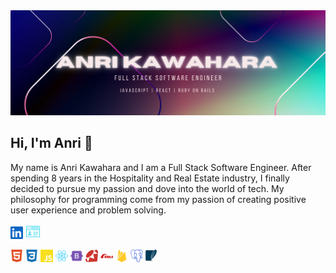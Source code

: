 <img src="/header.png" alt="header" >

## Hi, I'm Anri 👋

My name is Anri Kawahara and I am a Full Stack Software Engineer. After spending 8 years in the Hospitality and Real Estate industry, I finally decided to pursue my passion and dove into the world of tech. My philosophy for programming come from my passion of creating positive user experience and problem solving.

<a href="https://www.linkedin.com/in/anri-kawahara-63460358/"><img height="20px"  src="/linkedin.svg" alt="linkedin" ></a> <a href="https://anrikawahara.com/"><img height="24px"  src="/portfolio.png" alt="portfolio" ></a> 


<img height="20px" src="/html5.svg" alt="html" > <img height="20px"  src="/css3.svg" alt="css" > <img height="20px"  src="/js.svg" alt="html" > <img height="20px"  src="/react.svg" alt="react" > <img height="20px"  src="/bootstrap.svg" alt="bootstrap" > <img height="20px"  src="/ruby.svg" alt="ruby" > <img height="20px"  src="/rubyonrails.svg" alt="ruby on rails" > <img height="20px"  src="/firebase.svg" alt="firebase" > <img height="20px"  src="/postgresql.svg" alt="postgresql" > <img height="20px"  src="/sqlite.svg" alt="sqlite" > 


